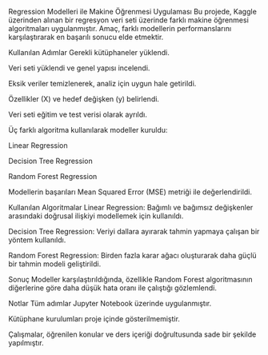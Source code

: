 Regression Modelleri ile Makine Öğrenmesi Uygulaması
Bu projede, Kaggle üzerinden alınan bir regresyon veri seti üzerinde farklı makine öğrenmesi algoritmaları uygulanmıştır.
Amaç, farklı modellerin performanslarını karşılaştırarak en başarılı sonucu elde etmektir.

Kullanılan Adımlar
Gerekli kütüphaneler yüklendi.

Veri seti yüklendi ve genel yapısı incelendi.

Eksik veriler temizlenerek, analiz için uygun hale getirildi.

Özellikler (X) ve hedef değişken (y) belirlendi.

Veri seti eğitim ve test verisi olarak ayrıldı.

Üç farklı algoritma kullanılarak modeller kuruldu:

Linear Regression

Decision Tree Regression

Random Forest Regression

Modellerin başarıları Mean Squared Error (MSE) metriği ile değerlendirildi.

Kullanılan Algoritmalar
Linear Regression: Bağımlı ve bağımsız değişkenler arasındaki doğrusal ilişkiyi modellemek için kullanıldı.

Decision Tree Regression: Veriyi dallara ayırarak tahmin yapmaya çalışan bir yöntem kullanıldı.

Random Forest Regression: Birden fazla karar ağacı oluşturarak daha güçlü bir tahmin modeli geliştirildi.

Sonuç
Modeller karşılaştırıldığında, özellikle Random Forest algoritmasının diğerlerine göre daha düşük hata oranı ile çalıştığı gözlemlendi.

Notlar
Tüm adımlar Jupyter Notebook üzerinde uygulanmıştır.

Kütüphane kurulumları proje içinde gösterilmemiştir.

Çalışmalar, öğrenilen konular ve ders içeriği doğrultusunda sade bir şekilde yapılmıştır.
